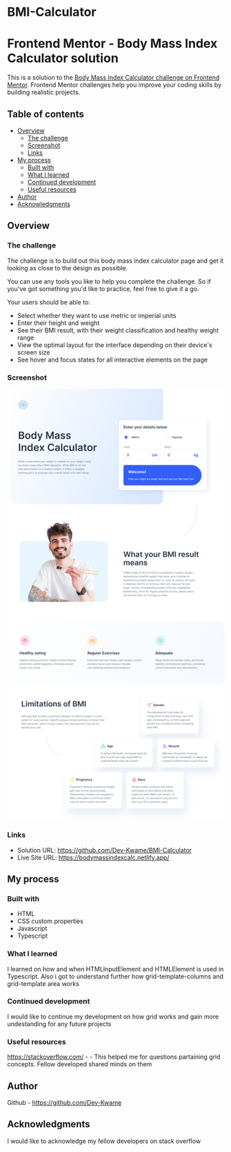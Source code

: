 # BMI-Calculator

# Frontend Mentor - Body Mass Index Calculator solution

This is a solution to the [Body Mass Index Calculator challenge on Frontend Mentor](https://www.frontendmentor.io/challenges/body-mass-index-calculator-brrBkfSz1T). Frontend Mentor challenges help you improve your coding skills by building realistic projects.

## Table of contents

- [Overview](#overview)
  - [The challenge](#the-challenge)
  - [Screenshot](#screenshot)
  - [Links](#links)
- [My process](#my-process)
  - [Built with](#built-with)
  - [What I learned](#what-i-learned)
  - [Continued development](#continued-development)
  - [Useful resources](#useful-resources)
- [Author](#author)
- [Acknowledgments](#acknowledgments)

## Overview

### The challenge
The challenge is to build out this body mass index calculator page and get it looking as close to the design as possible.

You can use any tools you like to help you complete the challenge. So if you've got something you'd like to practice, feel free to give it a go.

Your users should be able to:

- Select whether they want to use metric or imperial units
- Enter their height and weight
- See their BMI result, with their weight classification and healthy weight range
- View the optimal layout for the interface depending on their device's screen size
- See hover and focus states for all interactive elements on the page

### Screenshot
![](./assets/images/screenshot.png)

### Links
- Solution URL: https://github.com/Dev-Kwame/BMI-Calculator
- Live Site URL: https://bodymassindexcalc.netlify.app/

## My process

### Built with

- HTML
- CSS custom properties
- Javascript
- Typescript

### What I learned
I learned on how and when HTMLInputElement and HTMLElement is used in Typescript. Also i got to understand further how grid-template-columns and grid-template area works

### Continued development
I would like to continue my development on how grid works and gain more undestanding for any future projects

### Useful resources
https://stackoverflow.com/ - - This helped me for questions partaining grid concepts. Fellow developed shared minds on them

## Author
Github - https://github.com/Dev-Kwame

## Acknowledgments
I would like to acknowledge my fellow developers on stack overflow
